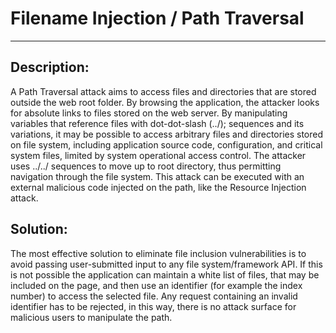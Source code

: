 # Filename Injection / Path Traversal
-------

## Description:

A Path Traversal attack aims to access files and directories that are stored outside the web root folder. By browsing the application, the attacker looks for absolute links to files stored on the web server. By manipulating variables that reference files with dot-dot-slash (../); sequences and its variations, it may be possible to access arbitrary files and directories stored on file system, including application source code, configuration, and critical system files, limited by system operational access control.
The attacker uses  ../../ sequences to move up to root directory, thus permitting navigation through the file system. This attack can be executed with an external malicious code injected on the path, like the Resource Injection attack.


## Solution:

The most effective solution to eliminate file inclusion vulnerabilities is to avoid passing user-submitted input to any file system/framework API. If this is not possible the application can maintain a white list of files, that may be included on the page, and then use an identifier (for example the index number) to access the selected file. Any request containing an invalid identifier has to be rejected, in this way, there is no attack surface for malicious users to manipulate the path.
